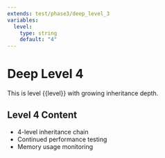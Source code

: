 ```yaml
---
extends: test/phase3/deep_level_3
variables:
  level:
    type: string
    default: "4"
---
```

# Deep Level 4

This is level {{level}} with growing inheritance depth.

## Level 4 Content
- 4-level inheritance chain
- Continued performance testing
- Memory usage monitoring